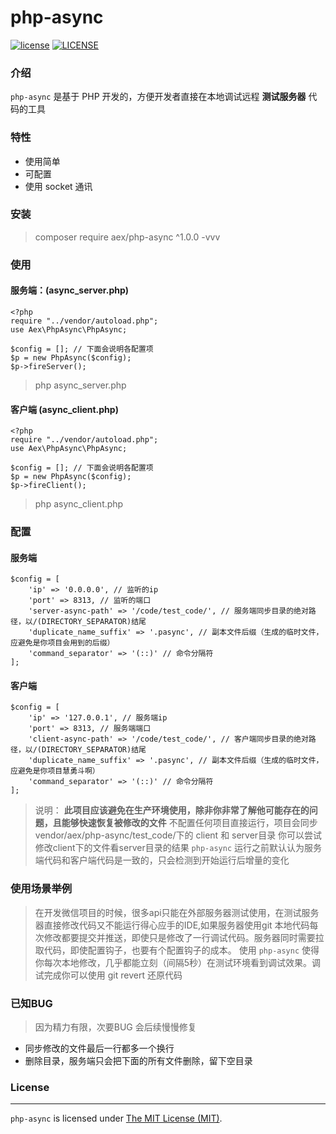 # php-async
[![license](https://img.shields.io/github/license/mashape/apistatus.svg)](https://github.com/ALawating-Rex/php-async/blob/master/LICENSE) [![LICENSE](https://img.shields.io/badge/license-Anti%20996-blue.svg)](https://github.com/996icu/996.ICU/blob/master/LICENSE)

### 介绍
`php-async` 是基于 PHP 开发的，方便开发者直接在本地调试远程 **测试服务器** 代码的工具

### 特性
- 使用简单
- 可配置
- 使用 socket 通讯

### 安装
> composer require aex/php-async ^1.0.0 -vvv

### 使用

#### 服务端：(async_server.php)
	<?php
	require "../vendor/autoload.php";
	use Aex\PhpAsync\PhpAsync;
	
	$config = []; // 下面会说明各配置项
	$p = new PhpAsync($config);
	$p->fireServer();
	
	
> php async_server.php

#### 客户端 (async_client.php)
	<?php
	require "../vendor/autoload.php";
	use Aex\PhpAsync\PhpAsync;
	
	$config = []; // 下面会说明各配置项
	$p = new PhpAsync($config);
	$p->fireClient();
	
	
	
> php async_client.php

### 配置
#### 服务端
	$config = [
		'ip' => '0.0.0.0', // 监听的ip
		'port' => 8313, // 监听的端口
		'server-async-path' => '/code/test_code/', // 服务端同步目录的绝对路径，以/(DIRECTORY_SEPARATOR)结尾
		'duplicate_name_suffix' => '.pasync', // 副本文件后缀（生成的临时文件，应避免是你项目会用到的后缀）
		'command_separator' => '(::)' // 命令分隔符
	];
#### 客户端
	$config = [
		'ip' => '127.0.0.1', // 服务端ip
		'port' => 8313, // 服务端端口
		'client-async-path' => '/code/test_code/', // 客户端同步目录的绝对路径，以/(DIRECTORY_SEPARATOR)结尾
		'duplicate_name_suffix' => '.pasync', // 副本文件后缀（生成的临时文件，应避免是你项目慧勇斗啊）
		'command_separator' => '(::)' // 命令分隔符
	];

>说明： **此项目应该避免在生产环境使用，除非你非常了解他可能存在的问题，且能够快速恢复被修改的文件**
>不配置任何项目直接运行，项目会同步 vendor/aex/php-async/test_code/下的 client 和 server目录
>你可以尝试修改client下的文件看server目录的结果
>`php-async` 运行之前默认认为服务端代码和客户端代码是一致的，只会检测到开始运行后增量的变化

### 使用场景举例
>在开发微信项目的时候，很多api只能在外部服务器测试使用，在测试服务器直接修改代码又不能运行得心应手的IDE,如果服务器使用git
>本地代码每次修改都要提交并推送，即使只是修改了一行调试代码。服务器同时需要拉取代码，即使配置钩子，也要有个配置钩子的成本。
>使用 `php-async` 使得你每次本地修改，几乎都能立刻（间隔5秒）在测试环境看到调试效果。调试完成你可以使用 git revert 还原代码

### 已知BUG
> 因为精力有限，次要BUG 会后续慢慢修复

- 同步修改的文件最后一行都多一个换行
- 删除目录，服务端只会把下面的所有文件删除，留下空目录

### License
------------
`php-async` is licensed under [The MIT License (MIT)](LICENSE).
